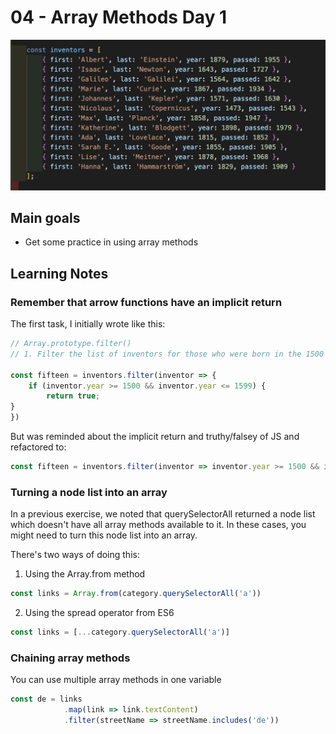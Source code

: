 # 04 - Array Methods Day 1
![](./screenshot4.jpg)

## Main goals

- Get some practice in using array methods

## Learning Notes
### Remember that arrow functions have an implicit return

The first task, I initially wrote like this:
``` javascript
// Array.prototype.filter()
// 1. Filter the list of inventors for those who were born in the 1500's

const fifteen = inventors.filter(inventor => {
    if (inventor.year >= 1500 && inventor.year <= 1599) {
        return true;
}   
})
```

But was reminded about the implicit return and truthy/falsey of JS and refactored to:
``` javascript
const fifteen = inventors.filter(inventor => inventor.year >= 1500 && inventor.year <= 1599)
```

### Turning a node list into an array
In a previous exercise, we noted that querySelectorAll returned a node list which doesn't have all array methods available to it. In these cases, you might need to turn this node list into an array. 

There's two ways of doing this:
1. Using the Array.from method
``` javascript
const links = Array.from(category.querySelectorAll('a'))
```

2. Using the spread operator from ES6
``` javascript
const links = [...category.querySelectorAll('a')]
```

### Chaining array methods
You can use multiple array methods in one variable
``` javascript
const de = links
            .map(link => link.textContent)
            .filter(streetName => streetName.includes('de'))
```